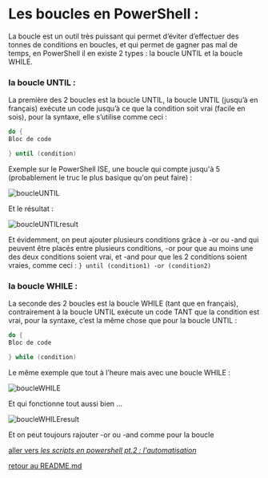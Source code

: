 # Les boucles en PowerShell :

La boucle est un outil très puissant qui permet d’éviter d’effectuer des tonnes de conditions en boucles, et qui permet de gagner pas mal de temps, en PowerShell il en existe 2 types : la boucle UNTIL et la boucle WHILE.

### la boucle UNTIL :

La première des 2 boucles est la boucle UNTIL, la boucle UNTIL (jusqu’à en français) exécute un code jusqu’à ce que la condition soit vrai (facile en sois), pour la syntaxe, elle s’utilise comme ceci :
```powershell
do {
Bloc de code

} until (condition) 
```

Exemple sur le PowerShell ISE, une boucle qui compte jusqu'à 5 (probablement le truc le plus basique qu'on peut faire) :

![boucleUNTIL](https://github.com/LBROCHARD/cours-linux/blob/main/images/Capture%20d%E2%80%99%C3%A9cran%202020-12-15%20112644.png "tout à fait basique")

Et le résultat :

![boucleUNTILresult](https://github.com/LBROCHARD/cours-linux/blob/main/images/Capture%20d%E2%80%99%C3%A9cran%202020-12-15%20112706.png "par-fait")

Et évidemment, on peut ajouter plusieurs conditions grâce à -or ou -and qui peuvent être placés entre plusieurs conditions, -or pour que au moins une des deux conditions soient vrai, et -and pour que les 2 conditions soient vraies, comme ceci : ```} until (condition1) -or (condition2) ```

### la boucle WHILE :

La seconde des 2 boucles est la boucle WHILE (tant que en français), contrairement à la boucle UNTIL exécute un code TANT que la condition est vrai, pour la syntaxe, c’est la même chose que pour la boucle UNTIL :

```powershell
do {
Bloc de code 

} while (condition)
```

 Le même exemple que tout à l’heure mais avec une boucle WHILE :
 
 ![boucleWHILE](https://github.com/LBROCHARD/cours-linux/blob/main/images/Capture%20d%E2%80%99%C3%A9cran%202020-12-15%20120739.png "voilà voilà")
 
 Et qui fonctionne tout aussi bien ...
 
  ![boucleWHILEresult](https://github.com/LBROCHARD/cours-linux/blob/main/images/Capture%20d%E2%80%99%C3%A9cran%202020-12-15%20120751.png "même chose")
 
 

Et on peut toujours rajouter -or ou -and comme pour la boucle 







[aller vers *les scripts en powershell pt.2 : l'automatisation*](https://github.com/LBROCHARD/cours-linux/blob/main/cours/scripts_automatiser.md)

[retour au README.md](https://github.com/LBROCHARD/cours-linux)
